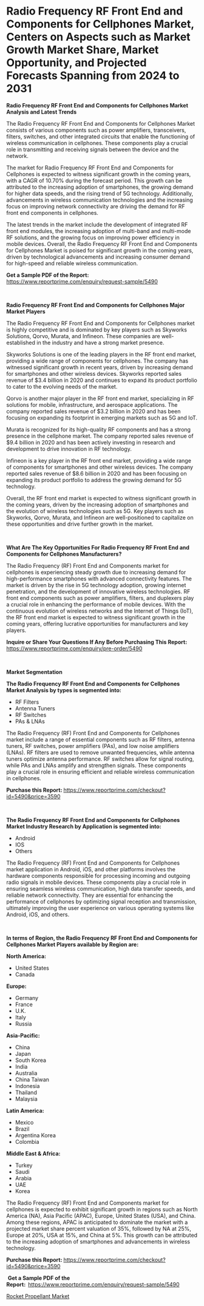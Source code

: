 <p><h1>Radio Frequency RF Front End and Components for Cellphones Market, Centers on Aspects such as Market Growth Market Share, Market Opportunity, and Projected Forecasts Spanning from 2024 to 2031</h1></p><p><strong>Radio Frequency RF Front End and Components for Cellphones Market Analysis and Latest Trends</strong></p>
<p><p>The Radio Frequency RF Front End and Components for Cellphones Market consists of various components such as power amplifiers, transceivers, filters, switches, and other integrated circuits that enable the functioning of wireless communication in cellphones. These components play a crucial role in transmitting and receiving signals between the device and the network.</p><p>The market for Radio Frequency RF Front End and Components for Cellphones is expected to witness significant growth in the coming years, with a CAGR of 10.70% during the forecast period. This growth can be attributed to the increasing adoption of smartphones, the growing demand for higher data speeds, and the rising trend of 5G technology. Additionally, advancements in wireless communication technologies and the increasing focus on improving network connectivity are driving the demand for RF front end components in cellphones.</p><p>The latest trends in the market include the development of integrated RF front end modules, the increasing adoption of multi-band and multi-mode RF solutions, and the growing focus on improving power efficiency in mobile devices. Overall, the Radio Frequency RF Front End and Components for Cellphones Market is poised for significant growth in the coming years, driven by technological advancements and increasing consumer demand for high-speed and reliable wireless communication.</p></p>
<p><strong>Get a Sample PDF of the Report:&nbsp;</strong> <a href="https://www.reportprime.com/enquiry/request-sample/5490">https://www.reportprime.com/enquiry/request-sample/5490</a></p>
<p>&nbsp;</p>
<p><strong>Radio Frequency RF Front End and Components for Cellphones Major Market Players</strong></p>
<p><p>The Radio Frequency RF Front End and Components for Cellphones market is highly competitive and is dominated by key players such as Skyworks Solutions, Qorvo, Murata, and Infineon. These companies are well-established in the industry and have a strong market presence.</p><p>Skyworks Solutions is one of the leading players in the RF front end market, providing a wide range of components for cellphones. The company has witnessed significant growth in recent years, driven by increasing demand for smartphones and other wireless devices. Skyworks reported sales revenue of $3.4 billion in 2020 and continues to expand its product portfolio to cater to the evolving needs of the market.</p><p>Qorvo is another major player in the RF front end market, specializing in RF solutions for mobile, infrastructure, and aerospace applications. The company reported sales revenue of $3.2 billion in 2020 and has been focusing on expanding its footprint in emerging markets such as 5G and IoT.</p><p>Murata is recognized for its high-quality RF components and has a strong presence in the cellphone market. The company reported sales revenue of $9.4 billion in 2020 and has been actively investing in research and development to drive innovation in RF technology.</p><p>Infineon is a key player in the RF front end market, providing a wide range of components for smartphones and other wireless devices. The company reported sales revenue of $8.6 billion in 2020 and has been focusing on expanding its product portfolio to address the growing demand for 5G technology.</p><p>Overall, the RF front end market is expected to witness significant growth in the coming years, driven by the increasing adoption of smartphones and the evolution of wireless technologies such as 5G. Key players such as Skyworks, Qorvo, Murata, and Infineon are well-positioned to capitalize on these opportunities and drive further growth in the market.</p></p>
<p>&nbsp;</p>
<p><strong>What Are The Key Opportunities For Radio Frequency RF Front End and Components for Cellphones Manufacturers?</strong></p>
<p><p>The Radio Frequency (RF) Front End and Components market for cellphones is experiencing steady growth due to increasing demand for high-performance smartphones with advanced connectivity features. The market is driven by the rise in 5G technology adoption, growing internet penetration, and the development of innovative wireless technologies. RF front end components such as power amplifiers, filters, and duplexers play a crucial role in enhancing the performance of mobile devices. With the continuous evolution of wireless networks and the Internet of Things (IoT), the RF front end market is expected to witness significant growth in the coming years, offering lucrative opportunities for manufacturers and key players.</p></p>
<p><strong>Inquire or Share Your Questions If Any Before Purchasing This Report:</strong> <a href="https://www.reportprime.com/enquiry/pre-order/5490">https://www.reportprime.com/enquiry/pre-order/5490</a></p>
<p>&nbsp;</p>
<p><strong>Market Segmentation</strong></p>
<p><strong>The Radio Frequency RF Front End and Components for Cellphones Market Analysis by types is segmented into:</strong></p>
<p><ul><li>RF Filters</li><li>Antenna Tuners</li><li>RF Switches</li><li>PAs & LNAs</li></ul></p>
<p><p>The Radio Frequency (RF) Front End and Components for Cellphones market include a range of essential components such as RF filters, antenna tuners, RF switches, power amplifiers (PAs), and low noise amplifiers (LNAs). RF filters are used to remove unwanted frequencies, while antenna tuners optimize antenna performance. RF switches allow for signal routing, while PAs and LNAs amplify and strengthen signals. These components play a crucial role in ensuring efficient and reliable wireless communication in cellphones.</p></p>
<p><strong>Purchase this Report:&nbsp;</strong><a href="https://www.reportprime.com/checkout?id=5490&price=3590">https://www.reportprime.com/checkout?id=5490&price=3590</a></p>
<p>&nbsp;</p>
<p><strong>The Radio Frequency RF Front End and Components for Cellphones Market Industry Research by Application is segmented into:</strong></p>
<p><ul><li>Android</li><li>IOS</li><li>Others</li></ul></p>
<p><p>The Radio Frequency (RF) Front End and Components for Cellphones market application in Android, iOS, and other platforms involves the hardware components responsible for processing incoming and outgoing radio signals in mobile devices. These components play a crucial role in ensuring seamless wireless communication, high data transfer speeds, and reliable network connectivity. They are essential for enhancing the performance of cellphones by optimizing signal reception and transmission, ultimately improving the user experience on various operating systems like Android, iOS, and others.</p></p>
<p>&nbsp;</p>
<p><strong>In terms of Region, the Radio Frequency RF Front End and Components for Cellphones Market Players available by Region are:</strong></p>
<p>
    <p> <strong> North America: </strong>
        <ul>
            <li>United States</li>
            <li>Canada</li>
        </ul>
        </p> 
    <p> <strong> Europe: </strong>
        <ul>
            <li>Germany</li>
            <li>France</li>
            <li>U.K.</li>
            <li>Italy</li>
            <li>Russia</li>
        </ul>
        </p> 
    <p> <strong> Asia-Pacific: </strong>
        <ul>
            <li>China</li>
            <li>Japan</li>
            <li>South Korea</li>
            <li>India</li>
            <li>Australia</li>
            <li>China Taiwan</li>
            <li>Indonesia</li>
            <li>Thailand</li>
            <li>Malaysia</li>
        </ul>
        </p> 
    <p> <strong> Latin America: </strong>
        <ul>
            <li>Mexico</li>
            <li>Brazil</li>
            <li>Argentina Korea</li>
            <li>Colombia</li>
        </ul>
        </p> 
    <p> <strong> Middle East & Africa: </strong>
        <ul>
            <li>Turkey</li>
            <li>Saudi</li>
            <li>Arabia</li>
            <li>UAE</li>
            <li>Korea</li>
        </ul>
    </p>
    </p>
<p><p>The Radio Frequency (RF) Front End and Components market for cellphones is expected to exhibit significant growth in regions such as North America (NA), Asia Pacific (APAC), Europe, United States (USA), and China. Among these regions, APAC is anticipated to dominate the market with a projected market share percent valuation of 35%, followed by NA at 25%, Europe at 20%, USA at 15%, and China at 5%. This growth can be attributed to the increasing adoption of smartphones and advancements in wireless technology.</p></p>
<p><strong>Purchase this Report: </strong><a href="https://www.reportprime.com/checkout?id=5490&price=3590">https://www.reportprime.com/checkout?id=5490&price=3590</a></p>
<p>&nbsp;<strong>Get a Sample PDF of the Report:&nbsp;&nbsp;</strong><a href="https://www.reportprime.com/enquiry/request-sample/5490">https://www.reportprime.com/enquiry/request-sample/5490</a></p>
<p><strong></strong></p>
<p><p><a href="https://meowing-canidae-761.notion.site/Rocket-Propellant-Market-Size-Furnishes-Valuable-Information-Encompassing-Market-Share-Market-Trend-78c56fe039b14de5a6c37e8d3ee5a2fc">Rocket Propellant Market</a></p></p>